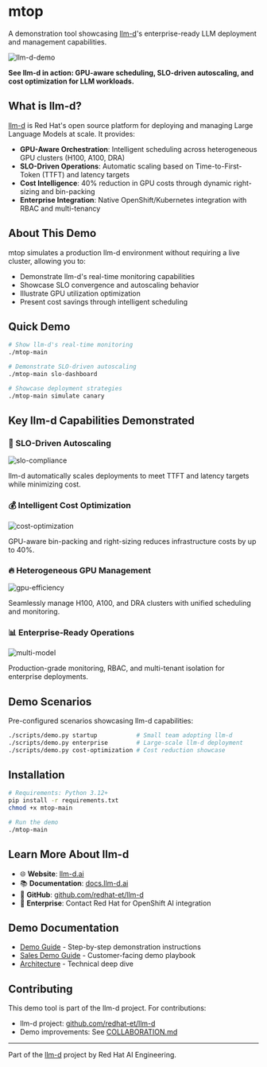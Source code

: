 # mtop

A demonstration tool showcasing [llm-d](https://llm-d.ai)'s enterprise-ready LLM deployment and management capabilities.

![llm-d-demo](recordings/sales/multi-model.gif)

**See llm-d in action: GPU-aware scheduling, SLO-driven autoscaling, and cost optimization for LLM workloads.**

## What is llm-d?

[llm-d](https://llm-d.ai) is Red Hat's open source platform for deploying and managing Large Language Models at scale. It provides:

- **GPU-Aware Orchestration**: Intelligent scheduling across heterogeneous GPU clusters (H100, A100, DRA)
- **SLO-Driven Operations**: Automatic scaling based on Time-to-First-Token (TTFT) and latency targets
- **Cost Intelligence**: 40% reduction in GPU costs through dynamic right-sizing and bin-packing
- **Enterprise Integration**: Native OpenShift/Kubernetes integration with RBAC and multi-tenancy

## About This Demo

mtop simulates a production llm-d environment without requiring a live cluster, allowing you to:

- Demonstrate llm-d's real-time monitoring capabilities
- Showcase SLO convergence and autoscaling behavior
- Illustrate GPU utilization optimization
- Present cost savings through intelligent scheduling

## Quick Demo

```bash
# Show llm-d's real-time monitoring
./mtop-main

# Demonstrate SLO-driven autoscaling
./mtop-main slo-dashboard

# Showcase deployment strategies
./mtop-main simulate canary
```

## Key llm-d Capabilities Demonstrated

### 🎯 SLO-Driven Autoscaling
![slo-compliance](recordings/sales/slo-compliance.gif)

llm-d automatically scales deployments to meet TTFT and latency targets while minimizing cost.

### 💰 Intelligent Cost Optimization
![cost-optimization](recordings/sales/cost-optimization.gif)

GPU-aware bin-packing and right-sizing reduces infrastructure costs by up to 40%.

### 🔥 Heterogeneous GPU Management
![gpu-efficiency](recordings/sales/gpu-efficiency.gif)

Seamlessly manage H100, A100, and DRA clusters with unified scheduling and monitoring.

### 📊 Enterprise-Ready Operations
![multi-model](recordings/sales/multi-model.gif)

Production-grade monitoring, RBAC, and multi-tenant isolation for enterprise deployments.

## Demo Scenarios

Pre-configured scenarios showcasing llm-d capabilities:

```bash
./scripts/demo.py startup           # Small team adopting llm-d
./scripts/demo.py enterprise        # Large-scale llm-d deployment
./scripts/demo.py cost-optimization # Cost reduction showcase
```

## Installation

```bash
# Requirements: Python 3.12+
pip install -r requirements.txt
chmod +x mtop-main

# Run the demo
./mtop-main
```

## Learn More About llm-d

- 🌐 **Website**: [llm-d.ai](https://llm-d.ai)
- 📚 **Documentation**: [docs.llm-d.ai](https://docs.llm-d.ai)
- 🐙 **GitHub**: [github.com/redhat-et/llm-d](https://github.com/redhat-et/llm-d)
- 💼 **Enterprise**: Contact Red Hat for OpenShift AI integration

## Demo Documentation

- [Demo Guide](docs/demos/DEMO-GUIDE.md) - Step-by-step demonstration instructions
- [Sales Demo Guide](docs/demos/SALES-DEMO-GUIDE.md) - Customer-facing demo playbook
- [Architecture](docs/ARCHITECTURE.md) - Technical deep dive

## Contributing

This demo tool is part of the llm-d project. For contributions:
- llm-d project: [github.com/redhat-et/llm-d](https://github.com/redhat-et/llm-d)
- Demo improvements: See [COLLABORATION.md](docs/COLLABORATION.md)

---

Part of the [llm-d](https://llm-d.ai) project by Red Hat AI Engineering.